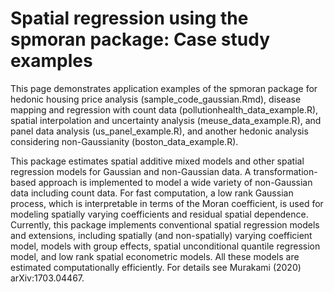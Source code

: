 # Spatial regression using the spmoran package: Case study examples
This page demonstrates application examples of the spmoran package for hedonic housing price analysis (sample_code_gaussian.Rmd), disease mapping and regression with count data (pollutionhealth_data_example.R), spatial interpolation and uncertainty analysis (meuse_data_example.R), and panel data analysis (us_panel_example.R), and another hedonic analysis considering non-Gaussianity (boston_data_example.R).

This package estimates spatial additive mixed models and other spatial regression models for Gaussian and non-Gaussian data. A transformation-based approach is implemented to model a wide variety of non-Gaussian data including count data. For fast computation, a low rank Gaussian process, which is interpretable in terms of the Moran coefficient, is used for modeling spatially varying coefficients and residual spatial dependence. Currently, this package implements conventional spatial regression models and extensions, including spatially (and non-spatially) varying coefficient model, models with group effects, spatial unconditional quantile regression model, and low rank spatial econometric models. All these models are estimated computationally efficiently. For details see Murakami (2020) arXiv:1703.04467.
